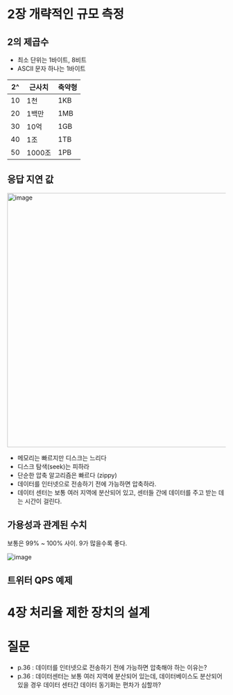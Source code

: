 # 2장 개략적인 규모 측정

## 2의 제곱수

- 최소 단위는 1바이트, 8비트
- ASCII 문자 하나는 1바이트

|2^ |근사치|축약형|
|--|--|--|
|10|1천|1KB|
|20|1백만|1MB|
|30|10억|1GB|
|40|1조|1TB|
|50|1000조|1PB|

## 응답 지연 값

<img width="587" alt="image" src="https://github.com/devyuseon/system-design-interview/assets/67352902/d749d6f2-52e8-40cf-8be8-80263de32ba0">

- 메모리는 빠르지만 디스크는 느리다
- 디스크 탐색(seek)는 피하라
- 단순한 압축 알고리즘은 빠르다 (zippy)
- 데이터를 인터넷으로 전송하기 전에 가능하면 압축하라.
- 데이터 센터는 보통 여러 지역에 분산되어 있고, 센터들 간에 데이터를 주고 받는 데는 시간이 걸린다.

## 가용성과 관계된 수치

보통은 99% ~ 100% 사이. 9가 많을수록 좋다.

![image](https://github.com/devyuseon/system-design-interview/assets/67352902/48fc3d21-e9c4-493e-8d0a-3007e8fa2bce)

## 트위터 QPS 예제

# 4장 처리율 제한 장치의 설계

# 질문

- p.36 : 데이터를 인터넷으로 전송하기 전에 가능하면 압축해야 하는 이유는?
- p.36 : 데이터센터는 보통 여러 지역에 분산되어 있는데, 데이터베이스도 분산되어 있을 경우 데이터 센터간 데이터 동기화는 편차가 심할까?
